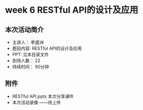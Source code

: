 # week 6 RESTful API的设计及应用

## 本次活动简介

* 主讲人： 李盛洲
* 题目内容:  RESTful API的设计及应用
* PPT: 见本目录文件
* 到场人数： 22
* 持续时间： 90分钟

## 附件

* RESTful API.pptx 本次分享课件
* 本次活动录像 ——待上传
